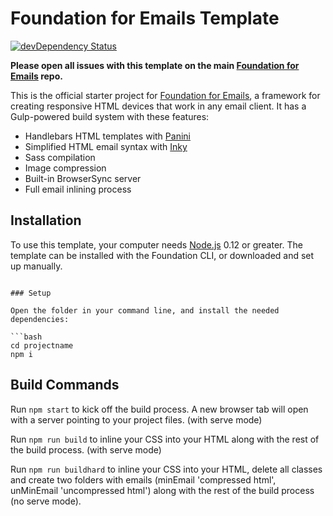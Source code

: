 # Foundation for Emails Template

[![devDependency Status](https://david-dm.org/zurb/foundation-emails-template/dev-status.svg)](https://david-dm.org/zurb/foundation-emails-template#info=devDependencies)

**Please open all issues with this template on the main [Foundation for Emails](http://github.com/zurb/foundation-emails/issues) repo.**

This is the official starter project for [Foundation for Emails](http://foundation.zurb.com/emails), a framework for creating responsive HTML devices that work in any email client. It has a Gulp-powered build system with these features:

- Handlebars HTML templates with [Panini](http://github.com/zurb/panini)
- Simplified HTML email syntax with [Inky](http://github.com/zurb/inky)
- Sass compilation
- Image compression
- Built-in BrowserSync server
- Full email inlining process

## Installation

To use this template, your computer needs [Node.js](https://nodejs.org/en/) 0.12 or greater. The template can be installed with the Foundation CLI, or downloaded and set up manually.

```

### Setup

Open the folder in your command line, and install the needed dependencies:

```bash
cd projectname
npm i
```

## Build Commands

Run `npm start` to kick off the build process. A new browser tab will open with a server pointing to your project files. (with serve mode)

Run `npm run build` to inline your CSS into your HTML along with the rest of the build process. (with serve mode)

Run `npm run buildhard` to inline your CSS into your HTML, delete all classes and create two folders with emails (minEmail 'compressed html', unMinEmail 'uncompressed html') along with the rest of the build process (no serve mode).


